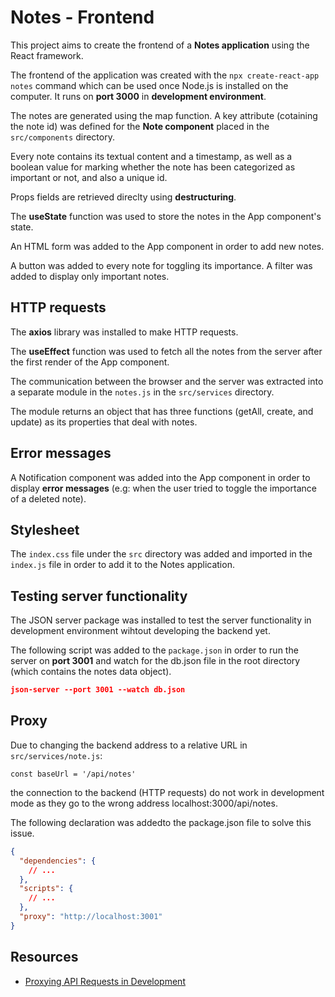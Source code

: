 # Notes - Frontend

This project aims to create the frontend of a **Notes application** using the React framework.

The frontend of the application was created with the `npx create-react-app notes` command which can be used once Node.js is installed on the computer. It runs on **port 3000** in **development environment**.

The notes are generated using the map function. A key attribute (cotaining the note id) was defined for the **Note component** placed in the `src/components` directory.

Every note contains its textual content and a timestamp, as well as a boolean value for marking whether the note has been categorized as important or not, and also a unique id.

Props fields are retrieved direclty using **destructuring**.

The **useState** function was used to store the notes in the App component's state.

An HTML form was added to the App component in order to add new notes.

A button was added to every note for toggling its importance. A filter was added to display only important notes.

## HTTP requests

The **axios** library was installed to make HTTP requests.

The **useEffect** function was used to fetch all the notes from the server after the first render of the App component.

The communication between the browser and the server was extracted into a separate module in the `notes.js` in the `src/services` directory.

The module returns an object that has three functions (getAll, create, and update) as its properties that deal with notes.

## Error messages

A Notification component was added into the App component in order to display **error messages** (e.g: when the user tried to toggle the importance of a deleted note).

## Stylesheet

The `index.css` file under the `src` directory was added and imported in the `index.js` file in order to add it to the Notes application.

## Testing server functionality

The JSON server package was installed to test the server functionality in development environment wihtout developing the backend yet.

The following script was added to the `package.json` in order to run the server on **port 3001** and watch for the db.json file in the root directory (which contains the notes data object).

```json
json-server --port 3001 --watch db.json
```

## Proxy

Due to changing the backend address to a relative URL in `src/services/note.js`:
```
const baseUrl = '/api/notes'
```
the connection to the backend (HTTP requests) do not work in development mode as they go to the wrong address localhost:3000/api/notes.

The following declaration was addedto the package.json file to solve this issue.

```json
{
  "dependencies": {
    // ...
  },
  "scripts": {
    // ...
  },
  "proxy": "http://localhost:3001"
}
```

## Resources

- [Proxying API Requests in Development](https://create-react-app.dev/docs/proxying-api-requests-in-development/)
